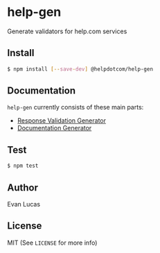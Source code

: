 # help-gen

Generate validators for help.com services

## Install

```bash
$ npm install [--save-dev] @helpdotcom/help-gen
```

## Documentation

`help-gen` currently consists of these main parts:

- [Response Validation Generator](doc/responses.md)
- [Documentation Generator](doc/documentation.md)

## Test

```bash
$ npm test
```

## Author

Evan Lucas

## License

MIT (See `LICENSE` for more info)

